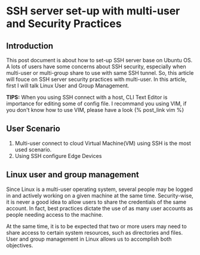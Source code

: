 # SSH server set-up with multi-user and Security Practices

## Introduction
This post document is about how to set-up SSH server base on Ubuntu OS. A lots of users have some concerns about SSH security, especially when multi-user or multi-group share to use with same SSH tunnel. So, this article will fouce on SSH server security practices with multi-user. In this article, first I will talk Linux User and Group Management.

**TIPS:**
When you using SSH connect with a host, CLI Text Editor is importance for editing some of config file. I recommand you using VIM, if you don't know how to use VIM, please have a look {% post_link vim %}

## User Scenario
1. Multi-user connect to cloud Virtual Machine(VM) using SSH is the most used scenario.
2. Using SSH configure Edge Devices 

## Linux user and group management
Since Linux is a multi-user operating system, several people may be logged in and actively working on a given machine at the same time. Security-wise, it is never a good idea to allow users to share the credentials of the same account. In fact, best practices dictate the use of as many user accounts as people needing access to the machine.

At the same time, it is to be expected that two or more users may need to share access to certain system resources, such as directories and files. User and group management in Linux allows us to accomplish both objectives.



